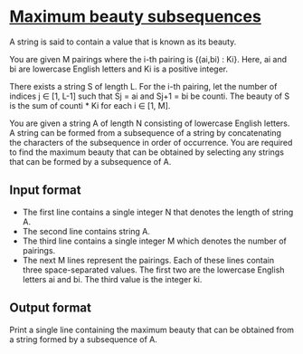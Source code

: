 # [Maximum beauty subsequences][link]

A string is said to contain a value that is known as its beauty.

You are given M pairings where the i-th pairing is {(ai,bi) : Ki}. Here, ai and bi are lowercase English letters and Ki is a positive integer.

There exists a string S of length L. For the i-th pairing, let the number of indices j ∈ [1, L-1] such that Sj = ai and Sj+1 = bi be counti. The beauty of S is the sum of counti \* Ki for each i ∈ [1, M].

You are given a string A of length N consisting of lowercase English letters. A string can be formed from a subsequence of a string by concatenating the characters of the subsequence in order of occurrence. You are required to find the maximum beauty that can be obtained by selecting any strings that can be formed by a subsequence of A.

## Input format

- The first line contains a single integer N that denotes the length of string A.
- The second line contains string A.
- The third line contains a single integer M which denotes the number of pairings.
- The next M lines represent the pairings. Each of these lines contain three space-separated values. The first two are the lowercase English letters ai and bi. The third value is the integer ki.

## Output format

Print a single line containing the maximum beauty that can be obtained from a string formed by a subsequence of A.

[link]: https://www.hackerearth.com/practice/algorithms/dynamic-programming/2-dimensional/practice-problems/algorithm/maximum-beauty-subsequence-764b18e3/
